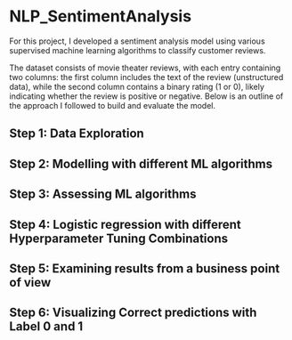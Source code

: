 # NLP_SentimentAnalysis

For this project, I developed a sentiment analysis model using various supervised machine learning algorithms to classify customer reviews. 

The dataset consists of movie theater reviews, with each entry containing two columns: the first column includes the text of the review (unstructured data), while the second column contains a binary rating (1 or 0), likely indicating whether the review is positive or negative. Below is an outline of the approach I followed to build and evaluate the model.

## Step 1: Data Exploration


## Step 2: Modelling with different ML algorithms 

## Step 3: Assessing ML algorithms

## Step 4: Logistic regression with different Hyperparameter Tuning Combinations 

## Step 5: Examining results from a business point of view

## Step 6: Visualizing Correct predictions with Label 0 and 1


